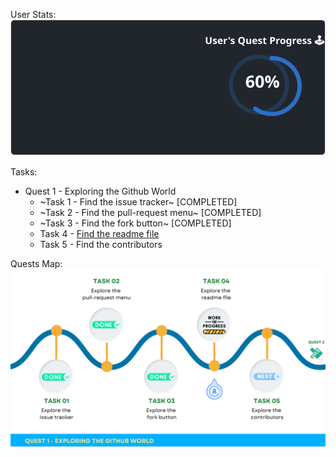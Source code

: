 
  User Stats:<br>
  ![User Draft Stats](/userCards/draft.svg?)

  Tasks:
  - Quest 1 - Exploring the Github World
    - ~Task 1 - Find the issue tracker~ [COMPLETED]
    - ~Task 2 - Find the pull-request menu~ [COMPLETED]
    - ~Task 3 - Find the fork button~ [COMPLETED]
    - Task 4 - [Find the readme file](https://github.com/caiton1/OSS-Doorway/issues/75)
    - Task 5 - Find the contributors

Quests Map:
![Quest Map](/map/Q1T4.png)